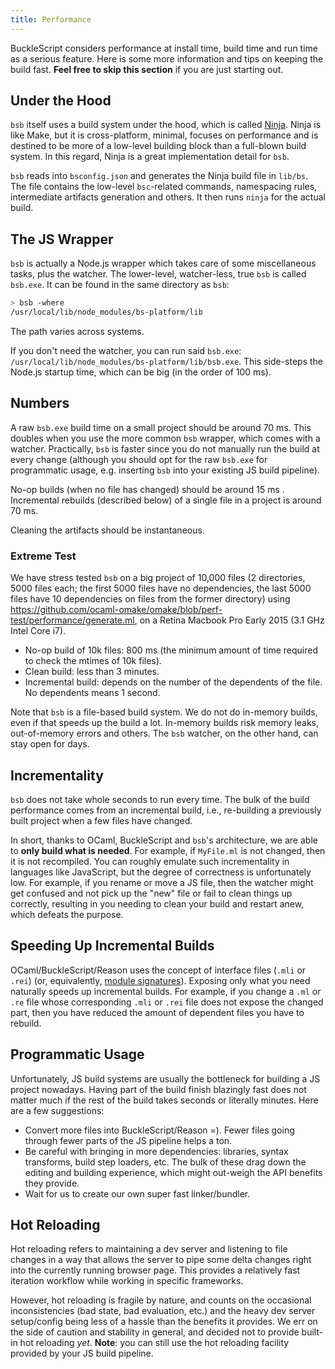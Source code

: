 ```yaml
---
title: Performance
---
```


BuckleScript considers performance at install time, build time and run time as a serious feature. Here is some more information and tips on keeping the build fast. **Feel free to skip this section** if you are just starting out.

## Under the Hood

`bsb` itself uses a build system under the hood, which is called [Ninja](https://ninja-build.org). Ninja is like Make, but it is cross-platform, minimal, focuses on performance and is destined to be more of a low-level building block than a full-blown build system. In this regard, Ninja is a great implementation detail for `bsb`.

`bsb` reads into `bsconfig.json` and generates the Ninja build file in `lib/bs`. The file contains the low-level `bsc`-related commands, namespacing rules, intermediate artifacts generation and others. It then runs `ninja` for the actual build.

## The JS Wrapper

`bsb` is actually a Node.js wrapper which takes care of some miscellaneous tasks, plus the watcher. The lower-level, watcher-less, true `bsb` is called `bsb.exe`. It can be found in the same directory as `bsb`:

```sh
> bsb -where
/usr/local/lib/node_modules/bs-platform/lib
```

The path varies across systems.

If you don't need the watcher, you can run said `bsb.exe`: `/usr/local/lib/node_modules/bs-platform/lib/bsb.exe`. This side-steps the Node.js startup time, which can be big (in the order of 100 ms).

## Numbers

A raw `bsb.exe` build time on a small project should be around 70 ms. This doubles when you use the more common `bsb` wrapper, which comes with a watcher. Practically, `bsb` is faster since you do not manually run the build at every change (although you should opt for the raw `bsb.exe` for programmatic usage, e.g. inserting `bsb` into your existing JS build pipeline).

No-op builds (when no file has changed) should be around 15 ms . Incremental rebuilds (described below) of a single file in a project is around 70 ms.

Cleaning the artifacts should be instantaneous.

### Extreme Test

We have stress tested `bsb` on a big project of 10,000 files (2 directories, 5000 files each; the first 5000 files have no dependencies, the last 5000 files have 10 dependencies on files from the former directory) using https://github.com/ocaml-omake/omake/blob/perf-test/performance/generate.ml, on a Retina Macbook Pro Early 2015 (3.1 GHz Intel Core i7).

<!-- TODO: better repro -->

- No-op build of 10k files: 800 ms (the minimum amount of time required to check the mtimes of 10k files).
- Clean build: less than 3 minutes.
- Incremental build: depends on the number of the dependents of the file. No dependents means 1 second.

Note that `bsb` is a file-based build system. We do not do in-memory builds, even if that speeds up the build a lot. In-memory builds risk memory leaks, out-of-memory errors and others. The `bsb` watcher, on the other hand, can stay open for days.

## Incrementality

`bsb` does not take whole seconds to run every time. The bulk of the build performance comes from an incremental build, i.e., re-building a previously built project when a few files have changed.

In short, thanks to OCaml, BuckleScript and `bsb`'s architecture, we are able to **only build what is needed**. For example, if `MyFile.ml` is not changed, then it is not recompiled. You can roughly emulate such incrementality in languages like JavaScript, but the degree of correctness is unfortunately low. For example, if you rename or move a JS file, then the watcher might get confused and not pick up the "new" file or fail to clean things up correctly, resulting in you needing to clean your build and restart anew, which defeats the purpose.

## Speeding Up Incremental Builds

OCaml/BuckleScript/Reason uses the concept of interface files (`.mli` or `.rei`) (or, equivalently, [module signatures](https://reasonml.github.io/docs/en/module.html#signatures)). Exposing only what you need naturally speeds up incremental builds. For example, if you change a `.ml` or `.re` file whose corresponding `.mli` or `.rei` file does not expose the changed part, then you have reduced the amount of dependent files you have to rebuild.

<!-- TODO: validate this -->

## Programmatic Usage

Unfortunately, JS build systems are usually the bottleneck for building a JS project nowadays. Having part of the build finish blazingly fast does not matter much if the rest of the build takes seconds or literally minutes. Here are a few suggestions:

- Convert more files into BuckleScript/Reason =). Fewer files going through fewer parts of the JS pipeline helps a ton.
- Be careful with bringing in more dependencies: libraries, syntax transforms, build step loaders, etc. The bulk of these drag down the editing and building experience, which might out-weigh the API benefits they provide.
- Wait for us to create our own super fast linker/bundler.

## Hot Reloading

Hot reloading refers to maintaining a dev server and listening to file changes in a way that allows the server to pipe some delta changes right into the currently running browser page. This provides a relatively fast iteration workflow while working in specific frameworks.

However, hot reloading is fragile by nature, and counts on the occasional inconsistencies (bad state, bad evaluation, etc.) and the heavy dev server setup/config being less of a hassle than the benefits it provides. We err on the side of caution and stability in general, and decided not to provide built-in hot reloading _yet_. **Note**: you can still use the hot reloading facility provided by your JS build pipeline.
